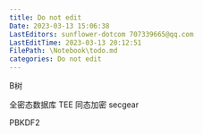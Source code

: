 ```yaml
---
title: Do not edit
Date: 2023-03-13 15:06:38
LastEditors: sunflower-dotcom 707339665@qq.com
LastEditTime: 2023-03-13 20:12:51
FilePath: \Notebook\todo.md
categories: Do not edit
---
```

B树

全密态数据库
TEE
同态加密
secgear


PBKDF2